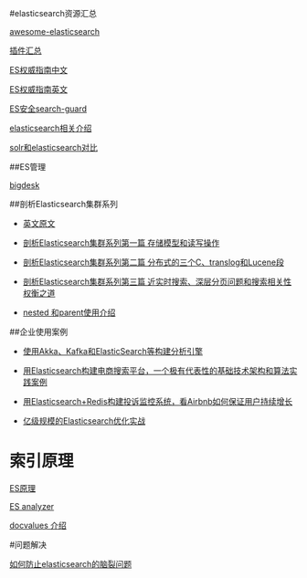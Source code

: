 #elasticsearch资源汇总

[awesome-elasticsearch](https://github.com/dzharii/awesome-elasticsearch)

[插件汇总](http://my.oschina.net/secisland/blog/636213)

[ES权威指南中文](http://es.xiaoleilu.com/)

[ES权威指南英文](https://www.elastic.co/guide/en/elasticsearch/guide/current/getting-started.html)

[ES安全search-guard](https://github.com/floragunncom/search-guard)

[elasticsearch相关介绍](http://www.searchtech.pro/)

[solr和elasticsearch对比](https://thinkbiganalytics.com/solr-vs-elastic-search/)

##ES管理

[bigdesk](https://github.com/lukas-vlcek/bigdesk)

##剖析Elasticsearch集群系列

* [英文原文](http://insightdataengineering.com/blog/elasticsearch-crud/)

* [剖析Elasticsearch集群系列第一篇 存储模型和读写操作](http://www.infoq.com/cn/articles/analysis-of-elasticsearch-cluster-part01?utm_campaign=rightbar_v2&utm_source=infoq&utm_medium=articles_link&utm_content=link_text)

* [剖析Elasticsearch集群系列第二篇 分布式的三个C、translog和Lucene段](http://www.infoq.com/cn/articles/anatomy-of-an-elasticsearch-cluster-part02)

* [剖析Elasticsearch集群系列第三篇 近实时搜索、深层分页问题和搜索相关性权衡之道](http://www.infoq.com/cn/articles/anatomy-of-an-elasticsearch-cluster-part03?utm_campaign=rightbar_v2&utm_source=infoq&utm_medium=articles_link&utm_content=link_text) 

* [nested 和parent使用介绍](https://segmentfault.com/a/1190000002803966) 

##企业使用案例

* [使用Akka、Kafka和ElasticSearch等构建分析引擎](http://www.infoq.com/cn/articles/use-akka-kafka--build-analysis-engine?utm_source=infoq&utm_medium=related_content_link&utm_campaign=relatedContent_articles_clk)

* [用Elasticsearch构建电商搜索平台，一个极有代表性的基础技术架构和算法实践案例](http://chuansong.me/n/690173551706)

* [用Elasticsearch+Redis构建投诉监控系统，看Airbnb如何保证用户持续增长](http://h2ex.com/1584) 

* [亿级规模的Elasticsearch优化实战](http://mp.weixin.qq.com/s?src=3&timestamp=1474505854&ver=1&signature=cOaIC8LeZ7x1h-8*nR35Gib7vU*ibCzA8SSURam4gu2WI2rgkj7ApGNQrqPzJT1sHZH3b5oZ5qEHTYQqA9MHw3PcGwY8C8972omkPQ2S*2cVnUuf3uzCuOglRm*YNG0CFbayLnEPihE8*AUgYb*MPA==)

# 索引原理

[ES原理](http://www.shaheng.me/blog/2015/06/elasticsearch--.html)

[ES analyzer](http://mednoter.com/all-about-analyzer-part-one.html)

[docvalues 介绍](http://qindongliang.iteye.com/blog/2297280)

#问题解决

[如何防止elasticsearch的脑裂问题](https://segmentfault.com/a/1190000004504225)
